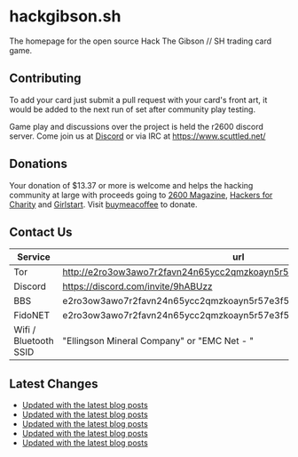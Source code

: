 # hackgibson.sh
The homepage for the open source Hack The Gibson // SH trading card game.


## Contributing

To add your card just submit a pull request with your card's front art, it would be added to the next run of set after community play testing.

Game play and discussions over the project is held the r2600 discord server. Come join us at [Discord](https://discord.com/invite/9hABUzz) or via IRC at https://www.scuttled.net/


## Donations

Your donation of $13.37 or more is welcome and helps the hacking community at large with proceeds going to [2600 Magazine](https://2600.com/), [Hackers for Charity](https://hackersforcharity.org) and [Girlstart](https://girlstart.org).  Visit [buymeacoffee](https://www.buymeacoffee.com/hackgibson.sh) to donate.


## Contact Us

Service | url
-|-
Tor | http://e2ro3ow3awo7r2favn24n65ycc2qmzkoayn5r57e3f56nvjwdcgg32ad.onion
Discord | https://discord.com/invite/9hABUzz
BBS | e2ro3ow3awo7r2favn24n65ycc2qmzkoayn5r57e3f56nvjwdcgg32ad.onion:23
FidoNET | e2ro3ow3awo7r2favn24n65ycc2qmzkoayn5r57e3f56nvjwdcgg32ad.onion:24554
Wifi / Bluetooth SSID | "Ellingson Mineral Company" or "EMC Net - <fidonet address>"

## Latest Changes
<!-- BLOG-POST-LIST:START -->
- [Updated with the latest blog posts](https://github.com/DFW2600/hackgibson.sh/commit/30912ccbebf98fb44d7adfb128412fa8e966f413)
- [Updated with the latest blog posts](https://github.com/DFW2600/hackgibson.sh/commit/3ae8a46f98662806f813d76528bcf8da0f0a9ef1)
- [Updated with the latest blog posts](https://github.com/DFW2600/hackgibson.sh/commit/434df6eebbb6795190a9dd8092f2d27ef8f46f59)
- [Updated with the latest blog posts](https://github.com/DFW2600/hackgibson.sh/commit/ed92aa8b8a02cd67e95e4ed3c1a4f906c0fc9432)
- [Updated with the latest blog posts](https://github.com/DFW2600/hackgibson.sh/commit/4256eb9d77d96e7d533728d49932ec378d448cf6)
<!-- BLOG-POST-LIST:END -->
